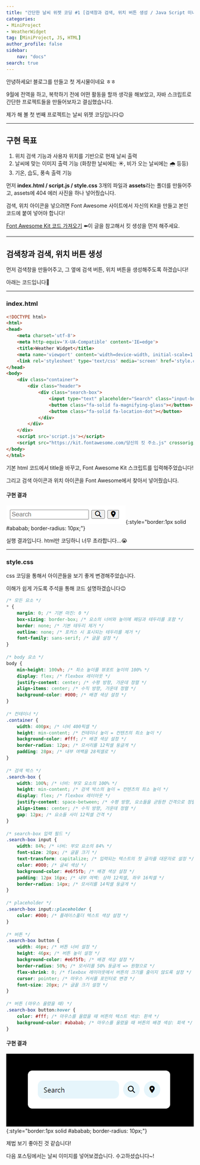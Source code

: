```yaml
---
title: "간단한 날씨 위젯 코딩 #1 [검색창과 검색, 위치 버튼 생성 / Java Script 미니 프로젝트]"
categories:
- MiniProject
- WeatherWidget
tag: [MiniProject, JS, HTML]
author_profile: false
sidebar:
    nav: "docs"
search: true
---
```


안녕하세요! 블로그를 만들고 첫 게시물이네요 ㅎㅎ

9월에 전역을 하고, 복학하기 전에 어떤 활동을 할까 생각을 해보았고, 자바 스크립트로 간단한 프로젝트들을 만들어보자고 결심했습니다.

제가 해 볼 첫 번째 프로젝트는 날씨 위젯 코딩입니다😉

***


## 구현 목표

1. 위치 검색 기능과 사용자 위치를 기반으로 현재 날씨 출력
2. 날씨에 맞는 이미지 출력 기능 (화창한 날씨에는 ☀️, 비가 오는 날씨에는 🌧️ 등등)
3. 기온, 습도, 풍속 출력 기능



먼저 **index.html / script.js / style.css** 3개의 파일과 **assets**라는 폴더를 만들어주고, assets에 404 에러 사진을 하나 넣어줬습니다.

검색, 위치 아이콘을 넣으려면 Font Awesome 사이트에서 자신의 Kit을 만들고 본인 코드에 붙여 넣어야 합니다!

[Font Awesome Kit 코드 가져오기](https://blog.naver.com/dlwndbs5/223575661946) ⬅️이 글을 참고해서 킷 생성을 먼저 해주세요.<br>

***

## 검색창과 검색, 위치 버튼 생성

먼저 검색창을 만들어주고, 그 옆에 검색 버튼, 위치 버튼을 생성해주도록 하겠습니다!

아래는 코드입니다🥳

***

### index.html

```html
<!DOCTYPE html>
<html>
<head>
    <meta charset='utf-8'>
    <meta http-equiv='X-UA-Compatible' content='IE=edge'>
    <title>Weather Widget</title>
    <meta name='viewport' content='width=device-width, initial-scale=1'>
    <link rel='stylesheet' type='text/css' media='screen' href='style.css'>
</head>
<body>
    <div class="container">
        <div class="header">
            <div class="search-box">
                <input type="text" placeholder="Search" class="input-box">
                <button class="fa-solid fa-magnifying-glass"></button>
                <button class="fa-solid fa-location-dot"></button>
            </div>
        </div>
    </div>
    <script src='script.js'></script>
    <script src="https://kit.fontawesome.com/당신의 킷 주소.js" crossorigin="anonymous"></script>
</body>
</html>
```

기본 html 코드에서 title을 바꾸고, Font Awesome Kit 스크립트를 입력해주었습니다!

그리고 검색 아이콘과 위치 아이콘을 Font Awesome에서 찾아서 넣어줬습니다.



#### 구현 결과

![image-20241215184011882](../../../assets/img/posts/2024-12-15-weather_widget_1/image-20241215184011882.png){:style="border:1px solid #ababab; border-radius: 10px;"}

실행 결과입니다. html만 코딩하니 너무 초라합니다...😭

***

### style.css

css 코딩을 통해서 아이콘들을 보기 좋게 변경해주었습니다.

이해가 쉽게 가도록 주석을 통해 코드 설명하겠습니다😉

```css
/* 모든 요소 */
* {
    margin: 0; /* 기본 마진: 0 */
    box-sizing: border-box; /* 요소의 너비와 높이에 패딩과 테두리를 포함 */
    border: none; /* 기본 테두리 제거 */
    outline: none; /* 포커스 시 표시되는 테두리를 제거 */
    font-family: sans-serif; /* 글꼴 설정 */
}

/* body 요소 */
body {
    min-height: 100vh; /* 최소 높이를 뷰포트 높이의 100% */
    display: flex; /* flexbox 레이아웃 */
    justify-content: center; /* 수평 방향, 가운데 정렬 */
    align-items: center; /* 수직 방향, 가운데 정렬 */
    background-color: #000; /* 배경 색상 설정 */
}

/* 컨테이너 */
.container {
    width: 400px; /* 너비 400픽셀 */
    height: min-content; /* 컨테이너 높이 = 컨텐츠의 최소 높이 */
    background-color: #fff; /* 배경 색상 설정 */
    border-radius: 12px; /* 모서리를 12픽셀 둥글게 */
    padding: 28px; /* 내부 여백을 28픽셀로 */
}

/* 검색 박스 */
.search-box {
    width: 100%; /* 너비: 부모 요소의 100% */
    height: min-content; /* 검색 박스의 높이 = 컨텐츠의 최소 높이 */
    display: flex; /* flexbox 레이아웃 */
    justify-content: space-between; /* 수평 방향, 요소들을 균등한 간격으로 정렬 */
    align-items: center; /* 수직 방향, 가운데 정렬 */
    gap: 12px; /* 요소들 사이 12픽셀 간격 */
}

/* search-box 입력 필드 */
.search-box input {
    width: 84%; /* 너비: 부모 요소의 84% */
    font-size: 20px; /* 글꼴 크기 */
    text-transform: capitalize; /* 입력되는 텍스트의 첫 글자를 대문자로 설정 */
    color: #000; /* 글씨 색상 */
    background-color: #e6f5fb; /* 배경 색상 설정 */
    padding: 12px 16px; /* 내부 여백: 상하 12픽셀, 좌우 16픽셀 */
    border-radius: 14px; /* 모서리를 14픽셀 둥글게 */
}

/* placeholder */
.search-box input::placeholder {
    color: #000; /* 플레이스홀더 텍스트 색상 설정 */
}

/* 버튼 */
.search-box button {
    width: 46px; /* 버튼 너비 설정 */
    height: 46px; /* 버튼 높이 설정 */
    background-color: #e6f5fb; /* 배경 색상 설정 */
    border-radius: 50%; /* 모서리를 50% 둥글게 => 원형으로 */
    flex-shrink: 0; /* flexbox 레이아웃에서 버튼의 크기를 줄이지 않도록 설정 */
    cursor: pointer; /* 마우스 커서를 포인터로 변경 */
    font-size: 20px; /* 글꼴 크기 설정 */
}

/* 버튼 (마우스 올렸을 때) */
.search-box button:hover {
    color: #fff; /* 마우스를 올렸을 때 버튼의 텍스트 색상: 흰색 */
    background-color: #ababab; /* 마우스를 올렸을 때 버튼의 배경 색상: 회색 */
}
```

#### 구현 결과

![image-20241215185740037](../../../assets/img/posts/2024-12-15-weather_widget_1/image-20241215185740037.png){:style="border:1px solid #ababab; border-radius: 10px;"}

제법 보기 좋아진 것 같습니다!

다음 포스팅에서는 날씨 이미지를 넣어보겠습니다. 수고하셨습니다~!
